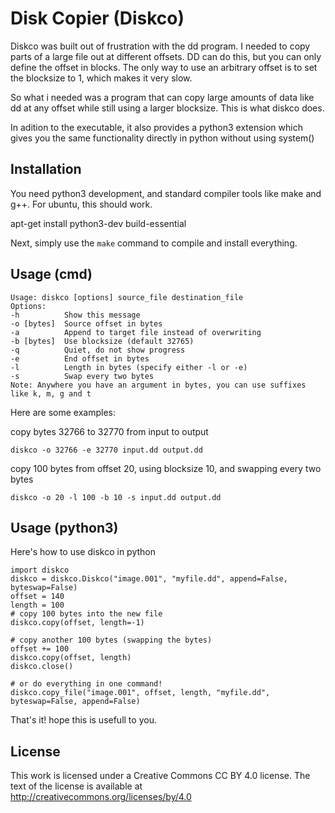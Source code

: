 # Disk Copier (Diskco)

Diskco was built out of frustration with the dd program. I needed to copy parts of a large file out at different offsets. DD can do this, but you can only define the offset in blocks. The only way to use an arbitrary offset is to set the blocksize to 1, which makes it very slow.

So what i needed was a program that can copy large amounts of data like dd at any offset while still using a larger blocksize. This is what diskco does.

In adition to the executable, it also provides a python3 extension which gives you the same functionality directly in python without using system()

## Installation

You need python3 development, and standard compiler tools like make and g++. For ubuntu, this should work.

  apt-get install python3-dev build-essential
  
Next, simply use the `make` command to compile and install everything.

## Usage (cmd)

    Usage: diskco [options] source_file destination_file
    Options:
    -h          Show this message
    -o [bytes]  Source offset in bytes
    -a          Append to target file instead of overwriting
    -b [bytes]  Use blocksize (default 32765)
    -q          Quiet, do not show progress
    -e          End offset in bytes
    -l          Length in bytes (specify either -l or -e)
    -s          Swap every two bytes
    Note: Anywhere you have an argument in bytes, you can use suffixes like k, m, g and t

Here are some examples:

copy bytes 32766 to 32770 from input to output

    diskco -o 32766 -e 32770 input.dd output.dd

copy 100 bytes from offset 20, using blocksize 10, and swapping every two bytes

    diskco -o 20 -l 100 -b 10 -s input.dd output.dd

## Usage (python3)

Here's how to use diskco in python

    import diskco
    diskco = diskco.Diskco("image.001", "myfile.dd", append=False, byteswap=False)
    offset = 140
    length = 100
    # copy 100 bytes into the new file
    diskco.copy(offset, length=-1)
    
    # copy another 100 bytes (swapping the bytes)
    offset += 100
    diskco.copy(offset, length)
    diskco.close()
    
    # or do everything in one command!
    diskco.copy_file("image.001", offset, length, "myfile.dd", byteswap=False, append=False)

That's it! hope this is usefull to you.

## License

This work is licensed under a Creative Commons CC BY 4.0 license. The text of the license is available at http://creativecommons.org/licenses/by/4.0